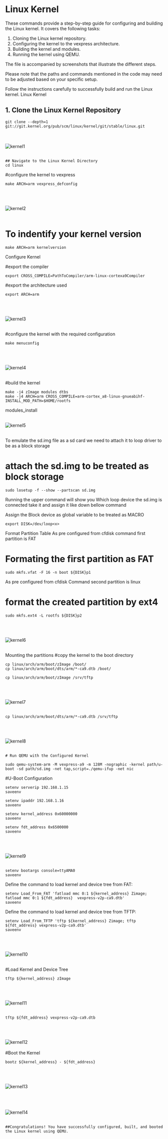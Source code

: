 # Linux Kernel

These commands provide a step-by-step guide for configuring and building the Linux kernel. It covers the following tasks:

1. Cloning the Linux kernel repository.
2. Configuring the kernel to the vexpress architecture.
3. Building the kernel and modules.
4. Running the kernel using QEMU.

The file is accompanied by screenshots that illustrate the different steps.

Please note that the paths and commands mentioned in the code may need to be adjusted based on your specific setup.

Follow the instructions carefully to successfully build and run the Linux kernel.
Linux Kernel

## 1. Clone the Linux Kernel Repository

```
git clone --depth=1 git://git.kernel.org/pub/scm/linux/kernel/git/stable/linux.git
```
<br><br>
![kernel1](assets/kernel1.png)
<br><br>
```
## Navigate to the Linux Kernel Directory
cd linux
```
#configure the kernel to vexpress
```
make ARCH=arm vexpress_defconfig
```

<br><br>

![kernel2](assets/kernel2.png)
<br><br>

# To indentify your kernel version 
```
make ARCH=arm kernelversion
```

Configure Kernel

#export the compiler
```
export CROSS_COMPILE=PathToCompiler/arm-linux-cortexa9Compiler
```

#export the architecture used
```
export ARCH=arm
```

<br><br>

![kernel3](assets/kernel3.png)
<br><br>

#configure the kernel with the required configuration 
```
make menuconfig
```

<br><br>

![kernel4](assets/kernel4.png)
<br><br>

#build the kernel
```
make -j4 zImage modules dtbs
make -j4 ARCH=arm CROSS_COMPILE=arm-cortex_a8-linux-gnueabihf- INSTALL_MOD_PATH=$HOME/rootfs 
```
modules_install
<br><br>

![kernel5](assets/kernel5.png)
<br><br>


To emulate the sd.img file as a sd card we need to attach it to loop driver to be as a block storage

# attach the sd.img to be treated as block storage
```
sudo losetup -f --show --partscan sd.img
```

 Running the upper command will show you
 Which loop device the sd.img is connected
 take it and assign it like down bellow command

 Assign the Block device as global variable to be treated as MACRO
```
export DISK=/dev/loop<x>
```

Format Partition Table
As pre configured from cfdisk command first partition is FAT

# Formating the first partition as FAT

```
sudo mkfs.vfat -F 16 -n boot ${DISK}p1
```

As pre configured from cfdisk Command second partition is linux

# format the created partition by ext4
```
sudo mkfs.ext4 -L rootfs ${DISK}p2
```

<br><br>

![kernel6](assets/kernel6.png)
<br><br>

Mounting the partitions
#copy the kernel to the boot directory
```
cp linux/arch/arm/boot/zImage /boot/
cp linux/arch/arm/boot/dts/arm/*-ca9.dtb /boot/
```

```
cp linux/arch/arm/boot/zImage /srv/tftp
```

<br><br>

![kernel7](assets/kernel7.png)
<br><br>
```
cp linux/arch/arm/boot/dts/arm/*-ca9.dtb /srv/tftp
```

<br><br>

![kernel8](assets/kernel8.png)
<br><br>
```
# Run QEMU with the Configured Kernel

sudo qemu-system-arm -M vexpress-a9 -m 128M -nographic -kernel path/u-boot -sd path/sd.img -net tap,script=./qemu-ifup -net nic
```

#U-Boot Configuration
```
setenv serverip 192.168.1.15
saveenv

setenv ipaddr 192.168.1.16 
saveenv

setenv kernel_address 0x60000000
saveenv

setenv fdt_address 0x6500000
saveenv
```

<br><br>

![kernel9](assets/kernel9.png)
<br><br>
```
setenv bootargs console=ttyAMA0
saveenv
```

Define the command to load kernel and device tree from FAT:
```
setenv Load_From_FAT 'fatload mmc 0:1 ${kernel_address} Zimage; fatload mmc 0:1 ${fdt_address}  vexpress-v2p-ca9.dtb'
saveenv
```

Define the command to load kernel and device tree from TFTP:
```
setenv Load_From_TFTP 'tftp ${kernel_address} Zimage; tftp ${fdt_address} vexpress-v2p-ca9.dtb'
saveenv
```

<br><br>

![kernel10](assets/kernel10.png)
<br><br>


#Load Kernel and Device Tree
```
tftp ${kernel_address} zImage
```

<br><br>

![kernel11](assets/kernela.png)
<br><br>
```
tftp ${fdt_address} vexpress-v2p-ca9.dtb
```

<br><br>

![kernel12](assets/kernelb.png)
<br><br>
#Boot the Kernel
```
bootz ${kernel_address} - ${fdt_address}
```

<br><br>

![kernel13](assets/kernelc.png)
<br><br>
<br><br>

![kernel14](assets/kerneld.png)
<br><br>
```
##Congratulations! You have successfully configured, built, and booted the Linux kernel using QEMU. 